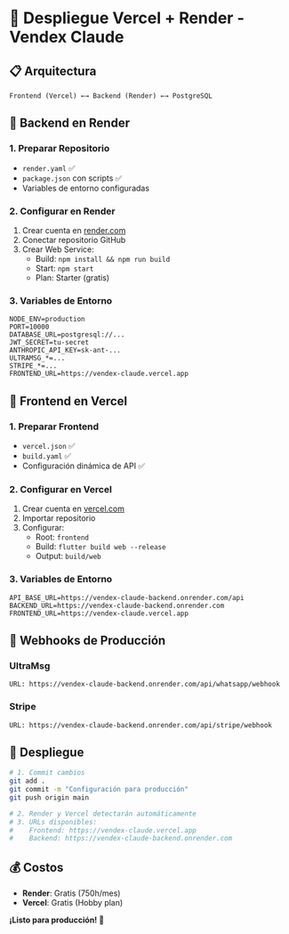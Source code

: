 # 🚀 Despliegue Vercel + Render - Vendex Claude

## 📋 **Arquitectura**
```
Frontend (Vercel) ←→ Backend (Render) ←→ PostgreSQL
```

## 🎯 **Backend en Render**

### **1. Preparar Repositorio**
- `render.yaml` ✅
- `package.json` con scripts ✅
- Variables de entorno configuradas

### **2. Configurar en Render**
1. Crear cuenta en [render.com](https://render.com)
2. Conectar repositorio GitHub
3. Crear Web Service:
   - Build: `npm install && npm run build`
   - Start: `npm start`
   - Plan: Starter (gratis)

### **3. Variables de Entorno**
```env
NODE_ENV=production
PORT=10000
DATABASE_URL=postgresql://...
JWT_SECRET=tu-secret
ANTHROPIC_API_KEY=sk-ant-...
ULTRAMSG_*=...
STRIPE_*=...
FRONTEND_URL=https://vendex-claude.vercel.app
```

## 🎯 **Frontend en Vercel**

### **1. Preparar Frontend**
- `vercel.json` ✅
- `build.yaml` ✅
- Configuración dinámica de API ✅

### **2. Configurar en Vercel**
1. Crear cuenta en [vercel.com](https://vercel.com)
2. Importar repositorio
3. Configurar:
   - Root: `frontend`
   - Build: `flutter build web --release`
   - Output: `build/web`

### **3. Variables de Entorno**
```env
API_BASE_URL=https://vendex-claude-backend.onrender.com/api
BACKEND_URL=https://vendex-claude-backend.onrender.com
FRONTEND_URL=https://vendex-claude.vercel.app
```

## 🔧 **Webhooks de Producción**

### **UltraMsg**
```
URL: https://vendex-claude-backend.onrender.com/api/whatsapp/webhook
```

### **Stripe**
```
URL: https://vendex-claude-backend.onrender.com/api/stripe/webhook
```

## 🚀 **Despliegue**

```bash
# 1. Commit cambios
git add .
git commit -m "Configuración para producción"
git push origin main

# 2. Render y Vercel detectarán automáticamente
# 3. URLs disponibles:
#    Frontend: https://vendex-claude.vercel.app
#    Backend: https://vendex-claude-backend.onrender.com
```

## 💰 **Costos**
- **Render**: Gratis (750h/mes)
- **Vercel**: Gratis (Hobby plan)

**¡Listo para producción! 🚀**
